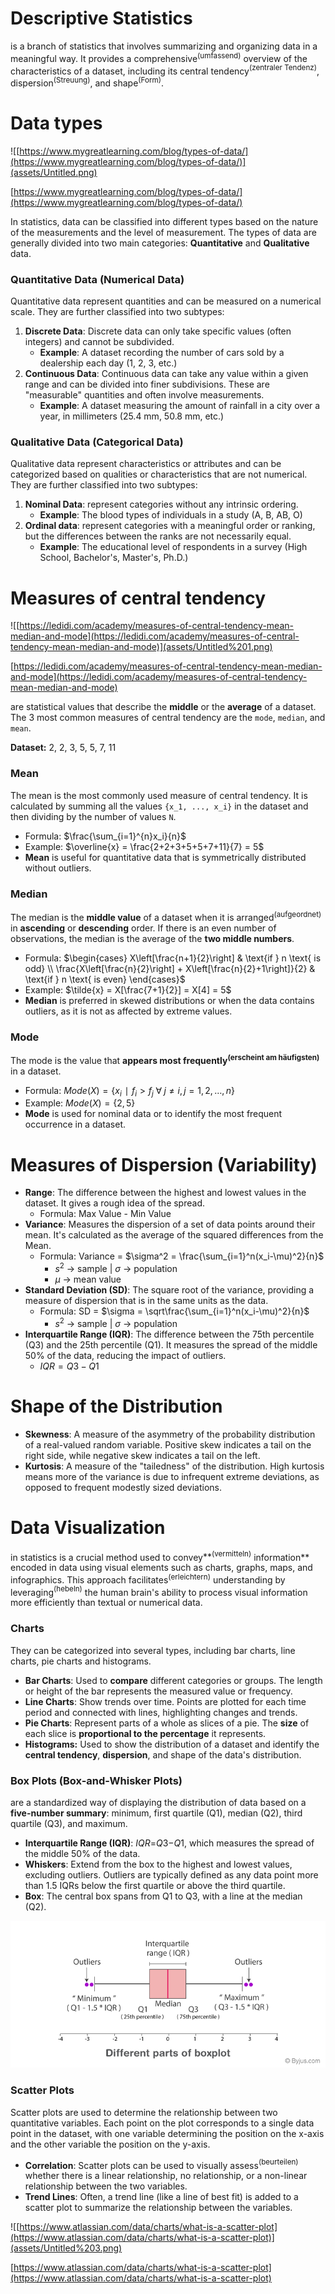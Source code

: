 # Descriptive Statistics

is a branch of statistics that involves summarizing and organizing data in a meaningful way. It provides a comprehensive$^{\text{(umfassend)}}$ overview of the characteristics of a dataset, including its central tendency$^{\text{(zentraler Tendenz)}}$, dispersion$^{\text{(Streuung)}}$, and shape$^{\text{(Form)}}$. 

# Data types

![[https://www.mygreatlearning.com/blog/types-of-data/](https://www.mygreatlearning.com/blog/types-of-data/)](assets/Untitled.png)

[https://www.mygreatlearning.com/blog/types-of-data/](https://www.mygreatlearning.com/blog/types-of-data/)

In statistics, data can be classified into different types based on the nature of the measurements and the level of measurement. The types of data are generally divided into two main categories: **Quantitative** and **Qualitative** data.

### **Quantitative Data (Numerical Data)**

Quantitative data represent quantities and can be measured on a numerical scale. They are further classified into two subtypes:

1. **Discrete Data**: Discrete data can only take specific values (often integers) and cannot be subdivided.
    - **Example**: A dataset recording the number of cars sold by a dealership each day (1, 2, 3, etc.)
2. **Continuous Data**: Continuous data can take any value within a given range and can be divided into finer subdivisions. These are "measurable" quantities and often involve measurements.
    - **Example**: A dataset measuring the amount of rainfall in a city over a year, in millimeters (25.4 mm, 50.8 mm, etc.)

### **Qualitative Data (Categorical Data)**

Qualitative data represent characteristics or attributes and can be categorized based on qualities or characteristics that are not numerical. They are further classified into two subtypes:

1. **Nominal Data**: represent categories without any intrinsic ordering.
    - **Example**: The blood types of individuals in a study (A, B, AB, O)
2. **Ordinal data**: represent categories with a meaningful order or ranking, but the differences between the ranks are not necessarily equal.
    - **Example**: The educational level of respondents in a survey (High School, Bachelor's, Master's, Ph.D.)

# **Measures of central tendency**

![[https://ledidi.com/academy/measures-of-central-tendency-mean-median-and-mode](https://ledidi.com/academy/measures-of-central-tendency-mean-median-and-mode)](assets/Untitled%201.png)

[https://ledidi.com/academy/measures-of-central-tendency-mean-median-and-mode](https://ledidi.com/academy/measures-of-central-tendency-mean-median-and-mode)

are statistical values that describe the **middle** or the **average** of a dataset. The 3 most common measures of central tendency are the `mode`, `median`, and `mean`.

**Dataset:** 2, 2, 3, 5, 5, 7, 11

### Mean

The mean is the most commonly used measure of central tendency. It is calculated by summing all the values `{x_1, ..., x_i}` in the dataset and then dividing by the number of values `N`.

- Formula: $\frac{\sum_{i=1}^{n}x_i}{n}$
- Example: $\overline{x} = \frac{2+2+3+5+5+7+11}{7} = 5$
- **Mean** is useful for quantitative data that is symmetrically distributed without outliers.

### Median

The median is the **middle value** of a dataset when it is arranged$^{\text{(aufgeordnet)}}$ in **ascending** or **descending** order. If there is an even number of observations, the median is the average of the **two middle numbers**.

- Formula: $\begin{cases} 
X\left[\frac{n+1}{2}\right] & \text{if } n \text{ is odd} \\
\frac{X\left[\frac{n}{2}\right] + X\left[\frac{n}{2}+1\right]}{2} & \text{if } n \text{ is even}
\end{cases}$
- Example: $\tilde{x} = X[\frac{7+1}{2}] = X[4] = 5$
- **Median** is preferred in skewed distributions or when the data contains outliers, as it is not as affected by extreme values.

### Mode

The mode is the value that **appears most frequently$^{\text{(erscheint am häufigsten)}}$** in a dataset.

- Formula: $Mode(X)=\{x_i​ ∣ f_i​>f_j​\; ∀ \;j\ne i, j=1,2,…,n\}$
- Example: $Mode(X) = \{2,5\}$
- **Mode** is used for nominal data or to identify the most frequent occurrence in a dataset.

# **Measures of Dispersion (Variability)**

- **Range**: The difference between the highest and lowest values in the dataset. It gives a rough idea of the spread.
    - Formula: Max Value - Min Value
- **Variance**: Measures the dispersion of a set of data points around their mean. It's calculated as the average of the squared differences from the Mean.
    - Formula: Variance = $\sigma^2 = \frac{\sum_{i=1}^n(x_i-\mu)^2}{n}$
        - $s^2$ → sample | $\sigma$ → population
        - $\mu$ → mean value
- **Standard Deviation (SD)**: The square root of the variance, providing a measure of dispersion that is in the same units as the data.
    - Formula: SD = $\sigma = \sqrt\frac{\sum_{i=1}^n(x_i-\mu)^2}{n}$
        - $s^2$ → sample | $\sigma$ → population
- **Interquartile Range (IQR)**: The difference between the 75th percentile (Q3) and the 25th percentile (Q1). It measures the spread of the middle 50% of the data, reducing the impact of outliers.
    - $IQR=Q3-Q1$

# **Shape of the Distribution**

- **Skewness**: A measure of the asymmetry of the probability distribution of a real-valued random variable. Positive skew indicates a tail on the right side, while negative skew indicates a tail on the left.
- **Kurtosis**: A measure of the "tailedness" of the distribution. High kurtosis means more of the variance is due to infrequent extreme deviations, as opposed to frequent modestly sized deviations.

# Data Visualization

in statistics is a crucial method used to convey$**^{\text{(vermitteln)}}$ information** encoded in data using visual elements such as charts, graphs, maps, and infographics. This approach facilitates$^{\text{(erleichtern)}}$ understanding by leveraging$^{\text{(hebeln)}}$ the human brain's ability to process visual information more efficiently than textual or numerical data.

### Charts

They can be categorized into several types, including bar charts, line charts, pie charts and histograms.

- **Bar Charts**: Used to **compare** different categories or groups. The length or height of the bar represents the measured value or frequency.
- **Line Charts**: Show trends over time. Points are plotted for each time period and connected with lines, highlighting changes and trends.
- **Pie Charts**: Represent parts of a whole as slices of a pie. The **size** of each slice is **proportional to the percentage** it represents.
- **Histograms:** Used to show the distribution of a dataset and identify the **central tendency**, **dispersion**, and shape of the data's distribution.

### Box Plots (Box-and-Whisker Plots)

are a standardized way of displaying the distribution of data based on a **five-number summary**: minimum, first quartile (Q1), median (Q2), third quartile (Q3), and maximum.

- **Interquartile Range (IQR)**: *IQR*=*Q*3−*Q*1, which measures the spread of the middle 50% of the data.
- **Whiskers**: Extend from the box to the highest and lowest values, excluding outliers. Outliers are typically defined as any data point more than 1.5 IQRs below the first quartile or above the third quartile.
- **Box**: The central box spans from Q1 to Q3, with a line at the median (Q2).

![Untitled](assets/Untitled%202.png)

### **Scatter Plots**

Scatter plots are used to determine the relationship between two quantitative variables. Each point on the plot corresponds to a single data point in the dataset, with one variable determining the position on the x-axis and the other variable the position on the y-axis.

- **Correlation**: Scatter plots can be used to visually assess$^{\text{(beurteilen)}}$ whether there is a linear relationship, no relationship, or a non-linear relationship between the two variables.
- **Trend Lines**: Often, a trend line (like a line of best fit) is added to a scatter plot to summarize the relationship between the variables.

![[https://www.atlassian.com/data/charts/what-is-a-scatter-plot](https://www.atlassian.com/data/charts/what-is-a-scatter-plot)](assets/Untitled%203.png)

[https://www.atlassian.com/data/charts/what-is-a-scatter-plot](https://www.atlassian.com/data/charts/what-is-a-scatter-plot)